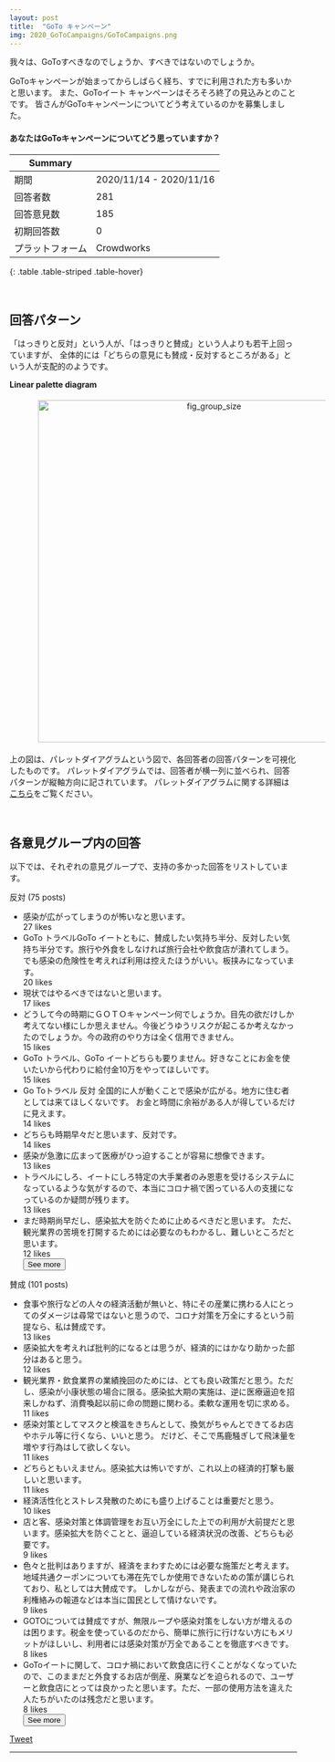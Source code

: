 ```yaml
---
layout: post
title:  "GoTo キャンペーン"
img: 2020_GoToCampaigns/GoToCampaigns.png
---
```


我々は、GoToすべきなのでしょうか、すべきではないのでしょうか。

GoToキャンペーンが始まってからしばらく経ち、すでに利用された方も多いかと思います。 また、GoToイート キャンペーンはそろそろ終了の見込みとのことです。
皆さんがGoToキャンペーンについてどう考えているのかを募集しました。

<div class="jumbotron">
  <h4>あなたはGoToキャンペーンについてどう思っていますか？</h4>
</div>

| Summary | |
|------|------|
| 期間 | 2020/11/14 - 2020/11/16 |
| 回答者数 | 281 |
| 回答意見数 | 185 |
| 初期回答数 | 0 |
| プラットフォーム | Crowdworks |
{: .table .table-striped .table-hover}

<br>

## 回答パターン

「はっきりと反対」という人が、「はっきりと賛成」という人よりも若干上回っていますが、
全体的には「どちらの意見にも賛成・反対するところがある」という人が支配的のようです。

**Linear palette diagram**

<img src="{{site.baseurl}}/images/2020_GoToCampaigns/linear_palette_diagram.png" alt="fig_group_size"
style = "
  width: 600px;
  border: none;
  background: none;
  margin: 1% 1% 1% 10%;
  text-align: center;
  display: inline-block;
">

上の図は、パレットダイアグラムという図で、各回答者の回答パターンを可視化したものです。
パレットダイアグラムでは、回答者が横一列に並べられ、回答パターンが縦軸方向に記されています。
パレットダイアグラムに関する詳細は[こちら](https://github.com/palette-diagram/palette-diagram)をご覧ください。

<br>


## 各意見グループ内の回答
以下では、それぞれの意見グループで、支持の多かった回答をリストしています。

<div class="card">
  <div class="card-header">
  反対 (75 posts)
  </div>
  <ul class="list-group list-group-flush">
  <li class="list-group-item">
    感染が広がってしまうのが怖いなと思います。
    <br><span class="badge badge-dark">27 likes</span>
  </li>
  <li class="list-group-item">
    GoTo トラベルGoTo イートともに、賛成したい気持ち半分、反対したい気持ち半分です。旅行や外食をしなければ旅行会社や飲食店が潰れてしまう。でも感染の危険性を考えれば利用は控えたほうがいい。板挟みになっています。
    <br><span class="badge badge-dark">20 likes</span>
  </li>
  <li class="list-group-item">
    現状ではやるべきではないと思います。
    <br><span class="badge badge-dark">17 likes</span>
  </li>
  <div class="collapse" id="collapseExample0">
  <li class="list-group-item">
    どうして今の時期にＧＯＴＯキャンペーン何でしょうか。目先の欲だけしか考えてない様にしか思えません。今後どうゆうリスクが起こるか考えなかったのでしょうか。今の政府のやり方は全く信用できません。
    <br><span class="badge badge-dark">15 likes</span>
  </li>
  <li class="list-group-item">
    GoTo トラベル、GoTo イートどちらも要りません。好きなことにお金を使いたいから代わりに給付金10万をやってほしいです。
    <br><span class="badge badge-dark">15 likes</span>
  </li>
  <li class="list-group-item">
    Go Toトラベル 反対 全国的に人が動くことで感染が広がる。地方に住む者としては来てほしくないです。 お金と時間に余裕がある人が得しているだけに見えます。
    <br><span class="badge badge-dark">14 likes</span>
  </li>
  <li class="list-group-item">
    どちらも時期早々だと思います、反対です。
    <br><span class="badge badge-dark">14 likes</span>
  </li>
  <li class="list-group-item">
    感染が急激に広まって医療がひっ迫することが容易に想像できます。
    <br><span class="badge badge-dark">13 likes</span>
  </li>
  <li class="list-group-item">
    トラベルにしろ、イートにしろ特定の大手業者のみ恩恵を受けるシステムになっているような気がするので、本当にコロナ禍で困っている人の支援になっているのか疑問が残ります。
    <br><span class="badge badge-dark">13 likes</span>
  </li>
  <li class="list-group-item">
    まだ時期尚早だし、感染拡大を防ぐために止めるべきだと思います。 ただ、観光業界の苦境を打開するためには必要なのもわかるし、難しいところだと思います。
    <br><span class="badge badge-dark">12 likes</span>
  </li>
  </div>
  <button class="btn btn-light btn-block" type="button" data-toggle="collapse" data-target="#collapseExample0" aria-expanded="false" aria-controls="collapseExample0">
    See more
  </button>
  </ul>
</div>

<div class="card">
  <div class="card-header">
  賛成 (101 posts)
  </div>
  <ul class="list-group list-group-flush">
  <li class="list-group-item">
    食事や旅行などの人々の経済活動が無いと、特にその産業に携わる人にとってのダメージは尋常ではないと思うので、コロナ対策を万全にするという前提なら、私は賛成です。
    <br><span class="badge badge-dark">13 likes</span>
  </li>
  <li class="list-group-item">
    感染拡大を考えれば批判的になるとは思うが、経済的にはかなり助かった部分はあると思う。
    <br><span class="badge badge-dark">12 likes</span>
  </li>
  <li class="list-group-item">
    観光業界・飲食業界の業績挽回のためには、とても良い政策だと思う。ただし、感染が小康状態の場合に限る。感染拡大期の実施は、逆に医療逼迫を招来しかねず、消費喚起以前に命の問題に関わる。柔軟な運用を切に求める。
    <br><span class="badge badge-dark">11 likes</span>
  </li>
  <div class="collapse" id="collapseExample1">
  <li class="list-group-item">
    感染対策としてマスクと検温をきちんとして、換気がちゃんとできてるお店やホテル等に行くなら、いいと思う。 だけど、そこで馬鹿騒ぎして飛沫量を増やす行為はして欲しくない。
    <br><span class="badge badge-dark">11 likes</span>
  </li>
  <li class="list-group-item">
    どちらともいえません。感染拡大は怖いですが、これ以上の経済的打撃も厳しいと思います。
    <br><span class="badge badge-dark">11 likes</span>
  </li>
  <li class="list-group-item">
    経済活性化とストレス発散のためにも盛り上げることは重要だと思う。
    <br><span class="badge badge-dark">10 likes</span>
  </li>
  <li class="list-group-item">
    店と客、感染対策と体調管理をお互い万全にした上での利用が大前提だと思います。感染拡大を防ぐことと、逼迫している経済状況の改善、どちらも必要です。
    <br><span class="badge badge-dark">9 likes</span>
  </li>
  <li class="list-group-item">
    色々と批判はありますが、経済をまわすためには必要な施策だと考えます。 地域共通クーポンについても滞在先でしか使用できないための策が講じられており、私としては大賛成です。 しかしながら、発表までの流れや政治家の利権絡みの報道などは本当に国民として情けないです。
    <br><span class="badge badge-dark">9 likes</span>
  </li>
  <li class="list-group-item">
    GOTOについては賛成ですが、無限ループや感染対策をしない方が増えるのは困ります。税金を使っているのだから、簡単に旅行に行けない方にもメリットがほしいし、利用者には感染対策が万全であることを徹底すべきです。
    <br><span class="badge badge-dark">8 likes</span>
  </li>
  <li class="list-group-item">
    GoToイートに関して、コロナ禍において飲食店に行くことがなくなっていたので、このままだと外食するお店が倒産、廃業などを迫られるので、ユーザーと飲食店にとっては良かったと思います。ただ、一部の使用方法を違えた人たちがいたのは残念だと思います。
    <br><span class="badge badge-dark">8 likes</span>
  </li>
  </div>
  <button class="btn btn-light btn-block" type="button" data-toggle="collapse" data-target="#collapseExample1" aria-expanded="false" aria-controls="collapseExample1">
    See more
  </button>
  </ul>
</div>


<a href="https://twitter.com/share?ref_src=twsrc%5Etfw" class="twitter-share-button" data-size="large" data-via="Aska_systems_jp" data-hashtags="Aska" data-show-count="false">Tweet</a><script async src="https://platform.twitter.com/widgets.js" charset="utf-8"></script>

---


